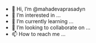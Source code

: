 - 👋 Hi, I’m @mahadevaprasadyn
- 👀 I’m interested in ...
- 🌱 I’m currently learning ...
- 💞️ I’m looking to collaborate on ...
- 📫 How to reach me ...

<!---
mahadevaprasadyn/mahadevaprasadyn is a ✨ special ✨ repository because its `README.md` (this file) appears on your GitHub profile.
You can click the Preview link to take a look at your changes.
--->
